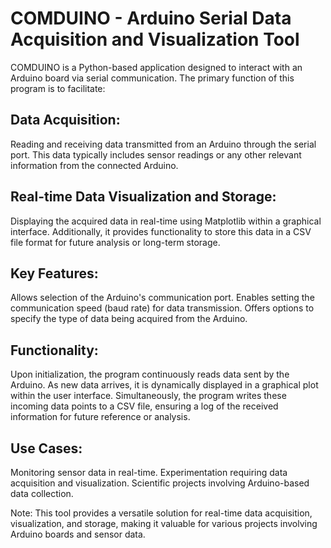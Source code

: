 # COMDUINO - Arduino Serial Data Acquisition and Visualization Tool

COMDUINO is a Python-based application designed to interact with an Arduino board via serial communication. The primary function of this program is to facilitate:

## Data Acquisition: 
Reading and receiving data transmitted from an Arduino through the serial port. This data typically includes sensor readings or any other relevant information from the connected Arduino.

## Real-time Data Visualization and Storage: 
Displaying the acquired data in real-time using Matplotlib within a graphical interface. Additionally, it provides functionality to store this data in a CSV file format for future analysis or long-term storage.

## Key Features:
Allows selection of the Arduino's communication port.
Enables setting the communication speed (baud rate) for data transmission.
Offers options to specify the type of data being acquired from the Arduino.

## Functionality:
Upon initialization, the program continuously reads data sent by the Arduino. As new data arrives, it is dynamically displayed in a graphical plot within the user interface. Simultaneously, the program writes these incoming data points to a CSV file, ensuring a log of the received information for future reference or analysis.

## Use Cases:

Monitoring sensor data in real-time.
Experimentation requiring data acquisition and visualization.
Scientific projects involving Arduino-based data collection.

Note: This tool provides a versatile solution for real-time data acquisition, visualization, and storage, making it valuable for various projects involving Arduino boards and sensor data.
